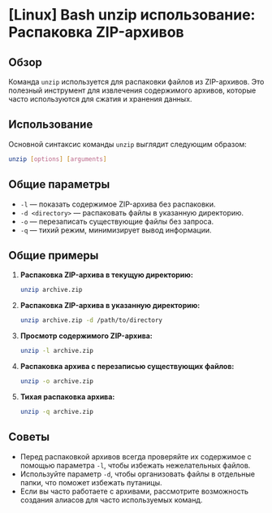 # [Linux] Bash unzip использование: Распаковка ZIP-архивов

## Обзор
Команда `unzip` используется для распаковки файлов из ZIP-архивов. Это полезный инструмент для извлечения содержимого архивов, которые часто используются для сжатия и хранения данных.

## Использование
Основной синтаксис команды `unzip` выглядит следующим образом:

```bash
unzip [options] [arguments]
```

## Общие параметры
- `-l` — показать содержимое ZIP-архива без распаковки.
- `-d <directory>` — распаковать файлы в указанную директорию.
- `-o` — перезаписать существующие файлы без запроса.
- `-q` — тихий режим, минимизирует вывод информации.

## Общие примеры
1. **Распаковка ZIP-архива в текущую директорию:**
   ```bash
   unzip archive.zip
   ```

2. **Распаковка ZIP-архива в указанную директорию:**
   ```bash
   unzip archive.zip -d /path/to/directory
   ```

3. **Просмотр содержимого ZIP-архива:**
   ```bash
   unzip -l archive.zip
   ```

4. **Распаковка архива с перезаписью существующих файлов:**
   ```bash
   unzip -o archive.zip
   ```

5. **Тихая распаковка архива:**
   ```bash
   unzip -q archive.zip
   ```

## Советы
- Перед распаковкой архивов всегда проверяйте их содержимое с помощью параметра `-l`, чтобы избежать нежелательных файлов.
- Используйте параметр `-d`, чтобы организовать файлы в отдельные папки, что поможет избежать путаницы.
- Если вы часто работаете с архивами, рассмотрите возможность создания алиасов для часто используемых команд.